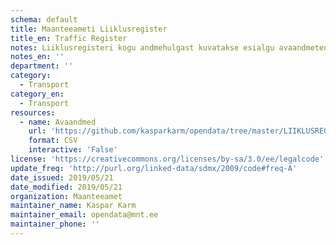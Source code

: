```yaml
---
schema: default
title: Maanteeameti Liiklusregister
title_en: Traffic Register
notes: Liiklusregisteri kogu andmehulgast kuvatakse esialgu avaandmetena tehnoülevaatuspunkti seadmete mõõtmistulemusi.
notes_en: ''
department: ''
category:
  - Transport
category_en:
  - Transport
resources:
  - name: Avaandmed
    url: 'https://github.com/kasparkarm/opendata/tree/master/LIIKLUSREGISTER'
    format: CSV
    interactive: 'False'
license: 'https://creativecommons.org/licenses/by-sa/3.0/ee/legalcode'
update_freq: 'http://purl.org/linked-data/sdmx/2009/code#freq-A'
date_issued: 2019/05/21
date_modified: 2019/05/21
organization: Maanteeamet
maintainer_name: Kaspar Karm
maintainer_email: opendata@mnt.ee
maintainer_phone: ''
---
```


